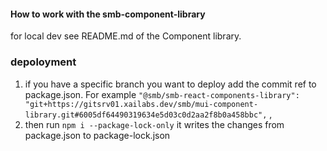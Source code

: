 #### How to work with the smb-component-library

for local dev see README.md of the Component library.

### depoloyment

1. if you have a specific branch you want to deploy add the commit ref to package.json. For example
   `"@smb/smb-react-components-library": "git+https://gitsrv01.xailabs.dev/smb/mui-component-library.git#6005df64490319634e5d03c0d2aa2f8b0a458bbc",` ,
2. then run `npm i --package-lock-only` it writes the changes from package.json to package-lock.json
